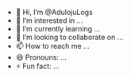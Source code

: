 - 👋 Hi, I’m @AdulojuLogs
- 👀 I’m interested in ...
- 🌱 I’m currently learning ...
- 💞️ I’m looking to collaborate on ...
- 📫 How to reach me ...
- 😄 Pronouns: ...
- ⚡ Fun fact: ...

<!---
AdulojuLogs/AdulojuLogs is a ✨ special ✨ repository because its `README.md` (this file) appears on your GitHub profile.
You can click the Preview link to take a look at your changes.
--->
